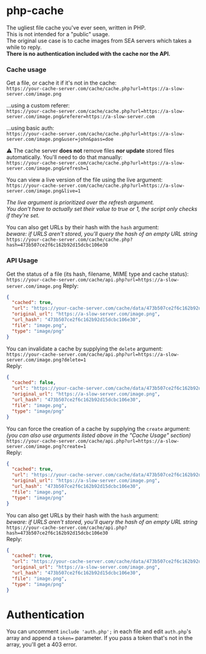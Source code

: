 # php-cache
The ugliest file cache you've ever seen, written in PHP.  
This is not intended for a "public" usage.  
The original use case is to cache images from SEA servers which takes a while to reply.  
**There is no authentication included with the cache nor the API.**

### Cache usage
Get a file, or cache it if it's not in the cache:  
``https://your-cache-server.com/cache/cache.php?url=https://a-slow-server.com/image.png``

...using a custom referer:  
``https://your-cache-server.com/cache/cache.php?url=https://a-slow-server.com/image.png&referer=https://a-slow-server.com``

...using basic auth:  
``https://your-cache-server.com/cache/cache.php?url=https://a-slow-server.com/image.png&user=john&pass=doe``

⚠️ The cache server **does not** remove files **nor update** stored files automatically. You'll need to do that manually:  
``https://your-cache-server.com/cache/cache.php?url=https://a-slow-server.com/image.png&refresh=1``

You can view a live version of the file using the live argument:  
``https://your-cache-server.com/cache/cache.php?url=https://a-slow-server.com/image.png&live=1``

*The live argument is prioritized over the refresh argument.  
You don't have to actually set their value to true or 1, the script only checks if they're set.*

You can also get URLs by their hash with the ``hash`` argument:  
*beware: if URLS aren't stored, you'll query the hash of an empty URL string*
``https://your-cache-server.com/cache/cache.php?hash=473b507ce2f6c162b92d15dcbc106e30``

### API Usage
Get the status of a file (its hash, filename, MIME type and cache status):  
``https://your-cache-server.com/cache/api.php?url=https://a-slow-server.com/image.png``
Reply:
````json
{
  "cached": true,
  "url": "https://your-cache-server.com/cache/data/473b507ce2f6c162b92d15dcbc106e30/image.png",
  "original_url": "https://a-slow-server.com/image.png",
  "url_hash": "473b507ce2f6c162b92d15dcbc106e30",
  "file": "image.png",
  "type": "image/png"
}
````

You can invalidate a cache by supplying the ``delete`` argument:  
``https://your-cache-server.com/cache/api.php?url=https://a-slow-server.com/image.png?delete=1``  
Reply:
````json
{
  "cached": false,
  "url": "https://your-cache-server.com/cache/data/473b507ce2f6c162b92d15dcbc106e30/image.png",
  "original_url": "https://a-slow-server.com/image.png",
  "url_hash": "473b507ce2f6c162b92d15dcbc106e30",
  "file": "image.png",
  "type": "image/png"
}
````

You can force the creation of a cache by supplying the ``create`` argument:  
*(you can also use arguments listed above in the "Cache Usage" section)*  
``https://your-cache-server.com/cache/api.php?url=https://a-slow-server.com/image.png?create=1``  
Reply:
````json
{
  "cached": true,
  "url": "https://your-cache-server.com/cache/data/473b507ce2f6c162b92d15dcbc106e30/image.png",
  "original_url": "https://a-slow-server.com/image.png",
  "url_hash": "473b507ce2f6c162b92d15dcbc106e30",
  "file": "image.png",
  "type": "image/png"
}
````

You can also get URLs by their hash with the ``hash`` argument:  
*beware: if URLS aren't stored, you'll query the hash of an empty URL string*
``https://your-cache-server.com/cache/api.php?hash=473b507ce2f6c162b92d15dcbc106e30``  
Reply:
````json
{
  "cached": true,
  "url": "https://your-cache-server.com/cache/data/473b507ce2f6c162b92d15dcbc106e30/image.png",
  "original_url": "https://a-slow-server.com/image.png",
  "url_hash": "473b507ce2f6c162b92d15dcbc106e30",
  "file": "image.png",
  "type": "image/png"
}
````

# Authentication
You can uncomment ``include 'auth.php';`` in each file and edit ``auth.php``'s array and append a ``token=`` parameter.
If you pass a token that's not in the array, you'll get a 403 error.